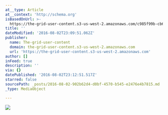 ```yaml
---
at__type: Article
at__context: 'http://schema.org'
isBasedOnUrl: >-
  https://the-grid-user-content.s3-us-west-2.amazonaws.com/c985f99b-cb6e-47eb-b8e0-c7818a11a6ee.jpg
title: ''
dateModified: '2016-08-02T23:09:51.062Z'
publisher:
  name: The-grid-user-content
  domain: the-grid-user-content.s3-us-west-2.amazonaws.com
  url: 'https://the-grid-user-content.s3-us-west-2.amazonaws.com'
author: []
inFeed: true
description: ''
via: {}
datePublished: '2016-08-02T23:12:51.517Z'
starred: false
sourcePath: _posts/2016-08-02-902b62d4-d0bf-4570-b545-e2476e4b7815.md
_type: MediaObject

---
```

![](https://the-grid-user-content.s3-us-west-2.amazonaws.com/c985f99b-cb6e-47eb-b8e0-c7818a11a6ee.jpg)